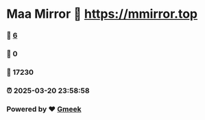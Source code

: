 # Maa Mirror :link: https://mmirror.top 
### :page_facing_up: [6](https://mmirror.top/tag.html) 
### :speech_balloon: 0 
### :hibiscus: 17230 
### :alarm_clock: 2025-03-20 23:58:58 
### Powered by :heart: [Gmeek](https://github.com/Meekdai/Gmeek)
